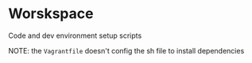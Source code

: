 # Worskspace

Code and dev environment setup scripts

NOTE: the `Vagrantfile` doesn't config the sh file
to install dependencies